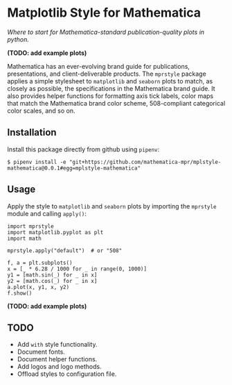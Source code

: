 # Matplotlib Style for Mathematica

_Where to start for Mathematica-standard publication-quality plots in python._

**(TODO: add example plots)**

Mathematica has an ever-evolving brand guide for publications, presentations, and client-deliverable products. The `mprstyle` package applies a simple stylesheet to `matplotlib` and `seaborn` plots to match, as closely as possible, the specifications in the Mathematica brand guide. It also provides helper functions for formatting axis tick labels, color maps that match the Mathematica brand color scheme, 508-compliant categorical color scales, and so on.

## Installation
Install this package directly from github using `pipenv`:
```
$ pipenv install -e "git+https://github.com/mathematica-mpr/mplstyle-mathematica@0.0.1#egg=mplstyle-mathematica"
```

## Usage
Apply the style to `matplotlib` and `seaborn` plots by importing the `mprstyle` module and calling `apply()`:
```
import mprstyle
import matplotlib.pyplot as plt
import math

mprstyle.apply("default")  # or "508"

f, a = plt.subplots()
x = [_ * 6.28 / 1000 for _ in range(0, 1000)]
y1 = [math.sin(_) for _ in x]
y2 = [math.cos(_) for _ in x]
a.plot(x, y1, x, y2)
f.show()
```

**(TODO: add example plots)**

## TODO
 * Add `with` style functionality.
 * Document fonts.
 * Document helper functions.
 * Add logos and logo methods.
 * Offload styles to configuration file.